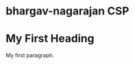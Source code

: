 # bhargav-nagarajan CSP
<!DOCTYPE html>
<html>
<body>

<h1>My First Heading</h1>
<p>My first paragraph.</p>

</body>
</html>
